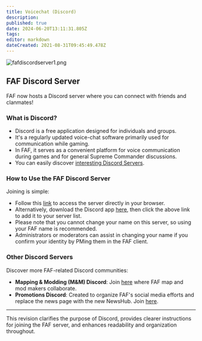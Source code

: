 ```yaml
---
title: Voicechat (Discord)
description: 
published: true
date: 2024-06-20T13:11:31.805Z
tags: 
editor: markdown
dateCreated: 2021-08-31T09:45:49.478Z
---
```


![fafdiscordserver1.png](/images/fafdiscordserver1.png)

## FAF Discord Server

FAF now hosts a Discord server where you can connect with friends and clanmates!

### What is Discord?

- Discord is a free application designed for individuals and groups.
- It's a regularly updated voice-chat software primarily used for communication while gaming.
- In FAF, it serves as a convenient platform for voice communication during games and for general Supreme Commander discussions.
- You can easily discover [interesting Discord Servers](https://discordbee.com/).

### How to Use the FAF Discord Server

Joining is simple:
- Follow this [link](https://discord.gg/hgvj6Af) to access the server directly in your browser.
- Alternatively, download the Discord app [here](https://discordapp.com/), then click the above link to add it to your server list.
- Please note that you cannot change your name on this server, so using your FAF name is recommended.
- Administrators or moderators can assist in changing your name if you confirm your identity by PMing them in the FAF client.

### Other Discord Servers

Discover more FAF-related Discord communities:
- **Mapping & Modding (M&M) Discord**: Join [here](https://discord.gg/Z5pVWSx) where FAF map and mod makers collaborate.
- **Promotions Discord**: Created to organize FAF's social media efforts and replace the news page with the new NewsHub. Join [here](https://discord.gg/WEWcfGDMtX).

---

This revision clarifies the purpose of Discord, provides clearer instructions for joining the FAF server, and enhances readability and organization throughout.